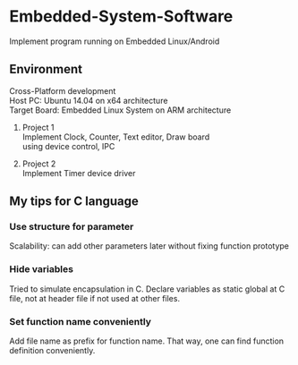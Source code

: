 # Embedded-System-Software
Implement program running on Embedded Linux/Android

## Environment
Cross-Platform development  
Host PC: Ubuntu 14.04 on x64 architecture  
Target Board: Embedded Linux System on ARM architecture

1. Project 1  
Implement Clock, Counter, Text editor, Draw board  
using device control, IPC

2. Project 2  
Implement Timer device driver

## My tips for C language
### Use structure for parameter
Scalability: can add other parameters later without fixing function prototype

### Hide variables
Tried to simulate encapsulation in C.
Declare variables as static global at C file, not at header file if not used at other files.

### Set function name conveniently
Add file name as prefix for function name. That way, one can find function definition conveniently.